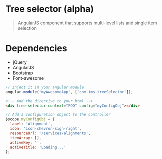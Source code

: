 Tree selector (alpha)
===

> AngularJS component that supports multi-level lists and single item selection

Dependencies
===
* jQuery
* AngularJS
* Bootstrap
* Font-awesome

```JavaScript
// Inject it in your angular module
angular.module('myAwesomeApp', ['com.ims.treeSelector']);
```

```html
<!-- Add the directive to your html -->
<div tree-selector context="FOO" config="myConfigObj"></div>
```

```JavaScript
// Add a configuration object to the controller
$scope.myConfigObj = {
  label: 'Alignment',
  icon: 'icon-chevron-sign-right',
  resourceUrl: '/services/alignments',
  itemArray: [],
  activeKey: '',
  activeTitle: 'Loading...'
};
```


